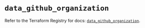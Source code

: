 # `data_github_organization`

Refer to the Terraform Registry for docs: [`data_github_organization`](https://registry.terraform.io/providers/integrations/github/5.43.0/docs/data-sources/organization).
